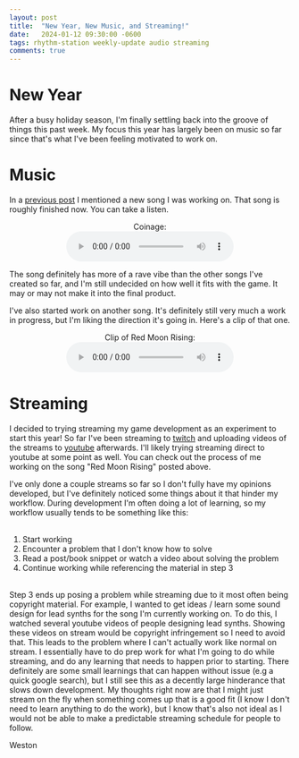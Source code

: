 ```yaml
---
layout: post
title:  "New Year, New Music, and Streaming!"
date:   2024-01-12 09:30:00 -0600
tags: rhythm-station weekly-update audio streaming
comments: true
---
```


# New Year

After a busy holiday season, I'm finally settling back into the groove of things this past week. My focus this year has largely been on music so far since that's what I've been
feeling motivated to work on. 

# Music

In a <a href="/2023/12/22/boss-ai-music-and-animation.html">previous post</a> I mentioned a new song I was working on. That song is roughly
finished now. You can take a listen.

<div align="center">
  <figure>
    <figcaption>Coinage:</figcaption>
    <audio controls src="/assets/audio/blogs/new-year-new-music/Coinage-130bpm.ogg"></audio>
  </figure>
</div>

The song definitely has more of a rave vibe than the other songs I've created so far, and I'm still undecided on how well it fits with the game. It may or may not make
it into the final product.

I've also started work on another song. It's definitely still very much a work in progress, but I'm liking the direction it's going in. Here's a clip of that one.

<div align="center">
  <figure>
    <figcaption>Clip of Red Moon Rising:</figcaption>
    <audio controls src="/assets/audio/blogs/new-year-new-music/RedMoonRising-Clip.ogg"></audio>
  </figure>
</div>

# Streaming

I decided to trying streaming my game development as an experiment to start this year! So far I've been streaming to <a href="https://www.twitch.tv/hexadessgames/about" target="_blank">twitch</a>
and uploading videos of the streams to <a href="https://www.youtube.com/@HexadessGames" target="_blank">youtube</a> afterwards. I'll likely trying streaming direct to youtube at some point as well.
You can check out the process of me working on the song "Red Moon Rising" posted above.

I've only done a couple streams so far so I don't fully have my opinions developed, but I've definitely noticed some things about it that hinder my workflow. During development I'm often doing a lot
of learning, so my workflow usually tends to be something like this:<br>
<br>
1) Start working<br>
2) Encounter a problem that I don't know how to solve<br>
3) Read a post/book snippet or watch a video about solving the problem<br>
4) Continue working while referencing the material in step 3<br>
<br>
Step 3 ends up posing a problem while streaming due to it most often being copyright material. For example, I wanted to get ideas / learn some sound design for lead synths for the song I'm currently working on.
To do this, I watched several youtube videos of people designing lead synths. Showing these videos on stream would be copyright infringement so I need to avoid that. This leads to the problem where
I can't actually work like normal on stream. I essentially have to do prep work for what I'm going to do while streaming, and do any learning that needs to happen prior to starting. There definitely are
some small learnings that can happen without issue (e.g a quick google search), but I still see this as a decently large hinderance that slows down development. My thoughts right now are that I might just stream
on the fly when something comes up that is a good fit (I know I don't need to learn anything to do the work), but I know that's also not ideal as I would not be able to make a predictable streaming schedule for
people to follow.

Weston